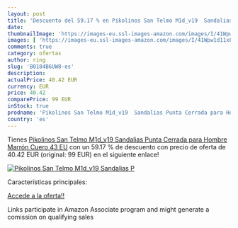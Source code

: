 ```yaml
---
layout: post
title: 'Descuento del 59.17 % en Pikolinos San Telmo M1d_v19  Sandalias P'
date: 
thumbnailImage: 'https://images-eu.ssl-images-amazon.com/images/I/41Wpw1d11xL._SL200_.jpg'
images: [ 'https://images-eu.ssl-images-amazon.com/images/I/41Wpw1d11xL._SL200_.jpg' ]
comments: true
category: ofertas
author: ring
slug: 'B0184B6UW8-es'
description:
actualPrice: 40.42 EUR
currency: EUR
price: 40.42
comparePrice: 99 EUR
inStock: true
prodname: 'Pikolinos San Telmo M1d_v19  Sandalias Punta Cerrada para Hombre  Marrón Cuero  43 EU'
country: 'es'
---
```


Tienes [Pikolinos San Telmo M1d_v19  Sandalias Punta Cerrada para Hombre  Marrón Cuero  43 EU](https://www.amazon.es/dp/B0184B6UW8/?tag=tolees-21) con un 59.17 % de descuento con precio de oferta de 40.42 EUR (original: 99 EUR) en el siguiente enlace!

[![Pikolinos San Telmo M1d_v19  Sandalias P](https://images-eu.ssl-images-amazon.com/images/I/41Wpw1d11xL._SL200_.jpg)](https://www.amazon.es/dp/B0184B6UW8/?tag=tolees-21)

Características principales:


[Accede a la oferta!!](https://www.amazon.es/dp/B0184B6UW8/?tag=tolees-21)

Links participate in Amazon Associate program and might generate a comission on qualifying sales


